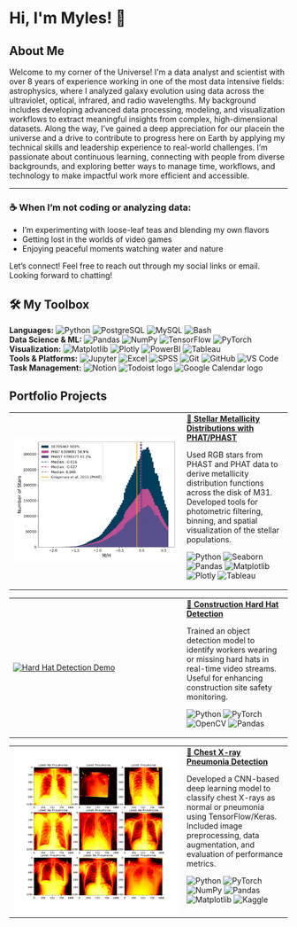 # Hi, I'm Myles! 👋


## About Me 
Welcome to my corner of the Universe! I'm a data analyst and scientist with over 8 years of experience working in one of the most data intensive fields: astrophysics, where I analyzed galaxy evolution using data across the ultraviolet, optical, infrared, and radio wavelengths. My background includes developing advanced data processing, modeling, and visualization workflows to extract meaningful insights from complex, high-dimensional datasets. Along the way, I’ve gained a deep appreciation for our placein the universe and a drive to contribute to progress here on Earth by applying my technical skills and leadership experience to real-world challenges. I’m passionate about continuous learning, connecting with people from diverse backgrounds, and exploring better ways to manage time, workflows, and technology to make impactful work more efficient and accessible.

---

### ☕ When I’m not coding or analyzing data:
- I’m experimenting with loose-leaf teas and blending my own flavors  
- Getting lost in the worlds of video games  
- Enjoying peaceful moments watching water and nature  

Let’s connect! Feel free to reach out through my social links or email. Looking forward to chatting!

## 🛠️ My Toolbox

<!-- Programming Languages -->
<div align="left">
  <strong>Languages:</strong>
  <img src="https://cdn.jsdelivr.net/gh/devicons/devicon/icons/python/python-original.svg" height="40" alt="Python" />
  <img src="https://cdn.jsdelivr.net/gh/devicons/devicon@latest/icons/postgresql/postgresql-original-wordmark.svg" height="40" alt="PostgreSQL" />
  <img src="https://cdn.jsdelivr.net/gh/devicons/devicon@latest/icons/mysql/mysql-original-wordmark.svg" height="40" alt="MySQL" />
  <img src="https://cdn.jsdelivr.net/gh/devicons/devicon/icons/bash/bash-original.svg" height="40" alt="Bash" />
</div>

<!-- Data Science & Machine Learning -->
<div align="left">
  <strong>Data Science & ML:</strong>
  <img src="https://cdn.jsdelivr.net/gh/devicons/devicon/icons/pandas/pandas-original.svg" height="40" alt="Pandas" />
  <img src="https://cdn.jsdelivr.net/gh/devicons/devicon/icons/numpy/numpy-original.svg" height="40" alt="NumPy" />
  <img src="https://cdn.jsdelivr.net/gh/devicons/devicon/icons/tensorflow/tensorflow-original.svg" height="40" alt="TensorFlow" />
  <img src="https://cdn.jsdelivr.net/gh/devicons/devicon/icons/pytorch/pytorch-original.svg" height="40" alt="PyTorch" />
</div>

<!-- Visualization -->
<div align="left">
  <strong>Visualization:</strong>
  <img src="https://cdn.jsdelivr.net/gh/devicons/devicon/icons/matplotlib/matplotlib-original.svg" height="40" alt="Matplotlib" />
  <img src="https://cdn.jsdelivr.net/gh/devicons/devicon@latest/icons/plotly/plotly-original-wordmark.svg" height="40" alt="Plotly" />
  <img src="https://github.com/microsoft/PowerBI-Icons/blob/main/SVG/Power-BI.svg" height="40" alt="PowerBI" />
  <img src="https://img.icons8.com/?size=100&id=9Kvi1p1F0tUo&format=png&color=000000" height="40" alt="Tableau" />  
</div>

<!-- Tools & Platforms -->
<div align="left">
  <strong>Tools & Platforms:</strong>
  <img src="https://cdn.jsdelivr.net/gh/devicons/devicon/icons/jupyter/jupyter-original.svg" height="40" alt="Jupyter" />
  <img src="https://github.com/sempostma/office365-icons/blob/master/png/256/excel.png" height="40" alt="Excel" />
  <img src="https://cdn.jsdelivr.net/gh/devicons/devicon@latest/icons/spss/spss-original.svg" height="40" alt="SPSS" />
  <img src="https://cdn.jsdelivr.net/gh/devicons/devicon/icons/git/git-original.svg" height="40" alt="Git" />
  <img src="https://cdn.jsdelivr.net/gh/devicons/devicon/icons/github/github-original.svg" height="40" alt="GitHub" />
  <img src="https://cdn.jsdelivr.net/gh/devicons/devicon/icons/vscode/vscode-original.svg" height="40" alt="VS Code" />
</div>

<!-- Task Management -->
<div align="left">
  <strong>Task Management:</strong>
  <img src="https://cdn.jsdelivr.net/gh/devicons/devicon@latest/icons/notion/notion-original.svg" height="40" alt="Notion" />
  <img src="https://www.svgrepo.com/show/354451/todoist.svg" height="40" alt="Todoist logo" />
  <img src="https://www.svgrepo.com/show/349386/google-calendar.svg" height="40" alt="Google Calendar logo" />
</div>


## Portfolio Projects

<!-- Project 1 -->
<table>
  <tr>
    <!-- Image (left) -->
    <td width="300">
      <a href="https://github.com/mmckay18/phast_rgbstars_mdf" target="_blank">
        <img src="https://github.com/mmckay18/phast_rgbstars_mdf/blob/master/images/m31_RGB_phat_phast_mdf.jpeg?raw=true" alt="Project 1 Image" width="100%" />
      </a>
    </td>

  <!-- Text content (right) -->
  <td valign="top">
      <a href="https://github.com/mmckay18/phast_rgbstars_mdf" target="_blank"><strong>🔗 Stellar Metallicity Distributions with PHAT/PHAST</strong></a>
      <p>Used RGB stars from PHAST and PHAT data to derive metallicity distribution functions across the disk of M31. Developed tools for photometric filtering, binning, and spatial visualization of the stellar populations.</p>
      <p>
        <img src="https://cdn.jsdelivr.net/gh/devicons/devicon/icons/python/python-original.svg" height="30" alt="Python" />
        <img src="https://seaborn.pydata.org/_images/logo-wide-lightbg.svg" height="30" alt="Seaborn" />
        <img src="https://cdn.jsdelivr.net/gh/devicons/devicon/icons/pandas/pandas-original.svg" height="30" alt="Pandas" />
        <img src="https://cdn.jsdelivr.net/gh/devicons/devicon/icons/matplotlib/matplotlib-original.svg" height="30" alt="Matplotlib" />
        <img src="https://cdn.jsdelivr.net/gh/devicons/devicon/icons/plotly/plotly-original.svg" height="30" alt="Plotly" />
        <img src="https://www.svgrepo.com/show/354427/tableau.svg" height="30" alt="Tableau" />
      </p>
    </td>
  </tr>
</table>


<table>
  <tr>
    <!-- Image (left) -->
    <td width="300">
      <a href="https://github.com/mmckay18/hardhat_detection_on_construction_site" target="_blank">
        <img src="https://github.com/mmckay18/hardhat_detection_on_construction_site/blob/main/annotated_videos_results/annotated_Construction_vid_1-ezgif.com-video-to-gif-converter.gif?raw=true" alt="Hard Hat Detection Demo" width="100%" />
      </a>
    </td>

  <!-- Text content (right) -->
  <td valign="top">
      <a href="https://github.com/mmckay18/hardhat_detection_on_construction_site" target="_blank"><strong>🔗 Construction Hard Hat Detection</strong></a>
      <p>Trained an object detection model to identify workers wearing or missing hard hats in real-time video streams. Useful for enhancing construction site safety monitoring.</p>
      <p>
        <img src="https://cdn.jsdelivr.net/gh/devicons/devicon/icons/python/python-original.svg" height="30" alt="Python" />
        <img src="https://cdn.jsdelivr.net/gh/devicons/devicon/icons/pytorch/pytorch-original.svg" height="30" alt="PyTorch" />
        <img src="https://cdn.jsdelivr.net/gh/devicons/devicon/icons/opencv/opencv-original.svg" height="30" alt="OpenCV" />
        <img src="https://cdn.jsdelivr.net/gh/devicons/devicon/icons/pandas/pandas-original.svg" height="30" alt="Pandas" />
      </p>
    </td>
  </tr>
</table>

<table>
  <tr>
    <!-- Image (left) -->
    <td width="300">
      <a href="https://github.com/mmckay18/medical_imaging_DeepLearning_Projects" target="_blank">
        <img src="https://github.com/mmckay18/medical_imaging_DeepLearning_Projects/blob/main/xray_pneumonia_classification/Visualizations/raw_training_images.jpeg?raw=true" alt="Chest X-Ray Pneumonia Detection" width="100%" />
      </a>
    </td>

  <!-- Text content (right) -->
  <td valign="top">
      <a href="https://github.com/mmckay18/medical_imaging_DeepLearning_Projects" target="_blank"><strong>🔗 Chest X-ray Pneumonia Detection</strong></a>
      <p>Developed a CNN-based deep learning model to classify chest X-rays as normal or pneumonia using TensorFlow/Keras. Included image preprocessing, data augmentation, and evaluation of performance metrics.</p>
      <p>
        <img src="https://cdn.jsdelivr.net/gh/devicons/devicon/icons/python/python-original.svg" height="30" alt="Python" />
        <img src="https://cdn.jsdelivr.net/gh/devicons/devicon/icons/pytorch/pytorch-original.svg" height="30" alt="PyTorch" />
        <img src="https://cdn.jsdelivr.net/gh/devicons/devicon/icons/numpy/numpy-original.svg" height="30" alt="NumPy" />
        <img src="https://cdn.jsdelivr.net/gh/devicons/devicon/icons/pandas/pandas-original.svg" height="30" alt="Pandas" />
        <img src="https://cdn.jsdelivr.net/gh/devicons/devicon/icons/matplotlib/matplotlib-original.svg" height="30" alt="Matplotlib" />
        <img src="https://cdn.jsdelivr.net/gh/devicons/devicon/icons/kaggle/kaggle-original.svg" height="30" alt="Kaggle" />
      </p>
    </td>
  </tr>
</table>

